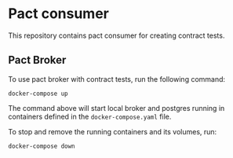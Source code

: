 # Pact consumer
This repository contains pact consumer for creating contract tests.

## Pact Broker
To use pact broker with contract tests, run the following command:

```
docker-compose up
```
The command above will start local broker and postgres running in containers defined in the `docker-compose.yaml` file.


To stop and remove the running containers and its volumes, run:

```
docker-compose down
```
